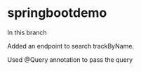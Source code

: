 # springbootdemo
In this branch


Added an endpoint to search trackByName.


Used @Query annotation to pass the query
